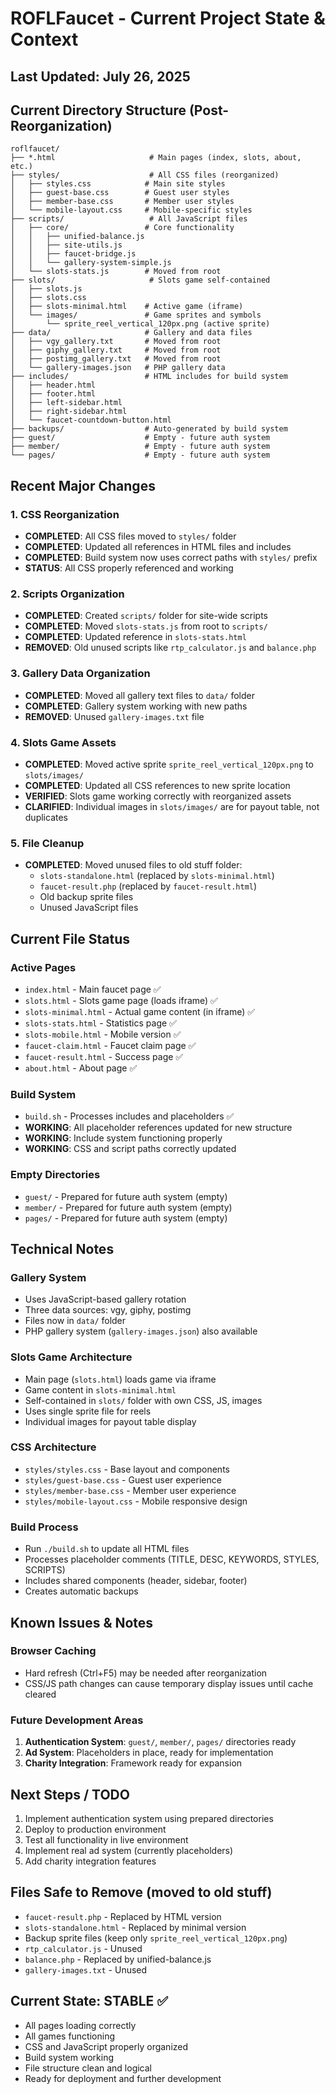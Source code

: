 # ROFLFaucet - Current Project State & Context

## Last Updated: July 26, 2025

## Current Directory Structure (Post-Reorganization)

```
roflfaucet/
├── *.html                     # Main pages (index, slots, about, etc.)
├── styles/                    # All CSS files (reorganized)
│   ├── styles.css            # Main site styles
│   ├── guest-base.css        # Guest user styles
│   ├── member-base.css       # Member user styles
│   └── mobile-layout.css     # Mobile-specific styles
├── scripts/                   # All JavaScript files
│   ├── core/                 # Core functionality
│   │   ├── unified-balance.js
│   │   ├── site-utils.js
│   │   ├── faucet-bridge.js
│   │   └── gallery-system-simple.js
│   └── slots-stats.js        # Moved from root
├── slots/                     # Slots game self-contained
│   ├── slots.js
│   ├── slots.css
│   ├── slots-minimal.html    # Active game (iframe)
│   └── images/               # Game sprites and symbols
│       └── sprite_reel_vertical_120px.png (active sprite)
├── data/                     # Gallery and data files
│   ├── vgy_gallery.txt       # Moved from root
│   ├── giphy_gallery.txt     # Moved from root
│   ├── postimg_gallery.txt   # Moved from root
│   └── gallery-images.json   # PHP gallery data
├── includes/                 # HTML includes for build system
│   ├── header.html
│   ├── footer.html
│   ├── left-sidebar.html
│   ├── right-sidebar.html
│   └── faucet-countdown-button.html
├── backups/                  # Auto-generated by build system
├── guest/                    # Empty - future auth system
├── member/                   # Empty - future auth system  
└── pages/                    # Empty - future auth system
```

## Recent Major Changes

### 1. CSS Reorganization
- **COMPLETED**: All CSS files moved to `styles/` folder
- **COMPLETED**: Updated all references in HTML files and includes
- **COMPLETED**: Build system now uses correct paths with `styles/` prefix
- **STATUS**: All CSS properly referenced and working

### 2. Scripts Organization  
- **COMPLETED**: Created `scripts/` folder for site-wide scripts
- **COMPLETED**: Moved `slots-stats.js` from root to `scripts/`
- **COMPLETED**: Updated reference in `slots-stats.html`
- **REMOVED**: Old unused scripts like `rtp_calculator.js` and `balance.php`

### 3. Gallery Data Organization
- **COMPLETED**: Moved all gallery text files to `data/` folder
- **COMPLETED**: Gallery system working with new paths
- **REMOVED**: Unused `gallery-images.txt` file

### 4. Slots Game Assets
- **COMPLETED**: Moved active sprite `sprite_reel_vertical_120px.png` to `slots/images/`
- **COMPLETED**: Updated all CSS references to new sprite location
- **VERIFIED**: Slots game working correctly with reorganized assets
- **CLARIFIED**: Individual images in `slots/images/` are for payout table, not duplicates

### 5. File Cleanup
- **COMPLETED**: Moved unused files to old stuff folder:
  - `slots-standalone.html` (replaced by `slots-minimal.html`)
  - `faucet-result.php` (replaced by `faucet-result.html`)
  - Old backup sprite files
  - Unused JavaScript files

## Current File Status

### Active Pages
- `index.html` - Main faucet page ✅
- `slots.html` - Slots game page (loads iframe) ✅
- `slots-minimal.html` - Actual game content (in iframe) ✅
- `slots-stats.html` - Statistics page ✅
- `slots-mobile.html` - Mobile version ✅
- `faucet-claim.html` - Faucet claim page ✅
- `faucet-result.html` - Success page ✅
- `about.html` - About page ✅

### Build System
- `build.sh` - Processes includes and placeholders ✅
- **WORKING**: All placeholder references updated for new structure
- **WORKING**: Include system functioning properly
- **WORKING**: CSS and script paths correctly updated

### Empty Directories
- `guest/` - Prepared for future auth system (empty)
- `member/` - Prepared for future auth system (empty)  
- `pages/` - Prepared for future auth system (empty)

## Technical Notes

### Gallery System
- Uses JavaScript-based gallery rotation
- Three data sources: vgy, giphy, postimg
- Files now in `data/` folder
- PHP gallery system (`gallery-images.json`) also available

### Slots Game Architecture
- Main page (`slots.html`) loads game via iframe
- Game content in `slots-minimal.html` 
- Self-contained in `slots/` folder with own CSS, JS, images
- Uses single sprite file for reels
- Individual images for payout table display

### CSS Architecture
- `styles/styles.css` - Base layout and components
- `styles/guest-base.css` - Guest user experience
- `styles/member-base.css` - Member user experience  
- `styles/mobile-layout.css` - Mobile responsive design

### Build Process
- Run `./build.sh` to update all HTML files
- Processes placeholder comments (TITLE, DESC, KEYWORDS, STYLES, SCRIPTS)
- Includes shared components (header, sidebar, footer)
- Creates automatic backups

## Known Issues & Notes

### Browser Caching
- Hard refresh (Ctrl+F5) may be needed after reorganization
- CSS/JS path changes can cause temporary display issues until cache cleared

### Future Development Areas
1. **Authentication System**: `guest/`, `member/`, `pages/` directories ready
2. **Ad System**: Placeholders in place, ready for implementation
3. **Charity Integration**: Framework ready for expansion

## Next Steps / TODO
1. Implement authentication system using prepared directories
2. Deploy to production environment
3. Test all functionality in live environment
4. Implement real ad system (currently placeholders)
5. Add charity integration features

## Files Safe to Remove (moved to old stuff)
- `faucet-result.php` - Replaced by HTML version
- `slots-standalone.html` - Replaced by minimal version
- Backup sprite files (keep only `sprite_reel_vertical_120px.png`)
- `rtp_calculator.js` - Unused
- `balance.php` - Replaced by unified-balance.js
- `gallery-images.txt` - Unused

## Current State: STABLE ✅
- All pages loading correctly
- All games functioning
- CSS and JavaScript properly organized
- Build system working
- File structure clean and logical
- Ready for deployment and further development
